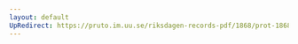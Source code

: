 ```yaml
---
layout: default
UpRedirect: https://pruto.im.uu.se/riksdagen-records-pdf/1868/prot-1868--fk--219/prot-1868--fk--219_012.pdf
---
```

